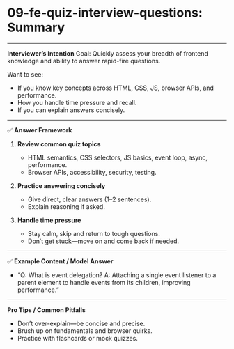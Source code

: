 # 09-fe-quiz-interview-questions: Summary

---

**Interviewer’s Intention**
Goal: Quickly assess your breadth of frontend knowledge and ability to answer rapid-fire questions.

Want to see:

- If you know key concepts across HTML, CSS, JS, browser APIs, and performance.
- How you handle time pressure and recall.
- If you can explain answers concisely.

---

✅ **Answer Framework**

1. **Review common quiz topics**

   - HTML semantics, CSS selectors, JS basics, event loop, async, performance.
   - Browser APIs, accessibility, security, testing.

2. **Practice answering concisely**

   - Give direct, clear answers (1–2 sentences).
   - Explain reasoning if asked.

3. **Handle time pressure**
   - Stay calm, skip and return to tough questions.
   - Don’t get stuck—move on and come back if needed.

---

✅ **Example Content / Model Answer**

- “Q: What is event delegation? A: Attaching a single event listener to a parent element to handle events from its children, improving performance.”

---

**Pro Tips / Common Pitfalls**

- Don’t over-explain—be concise and precise.
- Brush up on fundamentals and browser quirks.
- Practice with flashcards or mock quizzes.
